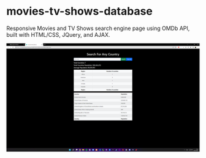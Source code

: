 # movies-tv-shows-database
Responsive Movies and TV Shows search engine page using OMDb API, built with HTML/CSS, JQuery, and AJAX.

![](assets/images/preview.png)
